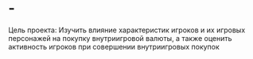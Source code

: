 # -
Цель проекта: Изучить влияние характеристик игроков и их игровых персонажей на покупку внутриигровой валюты, а также оценить активность игроков при совершении внутриигровых покупок
